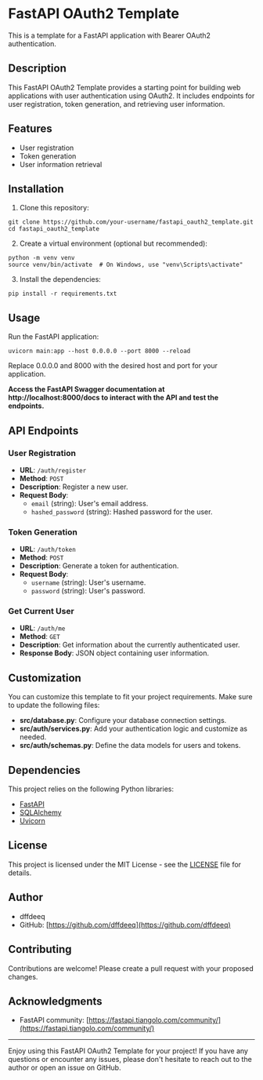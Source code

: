 # FastAPI OAuth2 Template

This is a template for a FastAPI application with Bearer OAuth2 authentication.

## Description

This FastAPI OAuth2 Template provides a starting point for building web applications with user authentication using OAuth2. It includes endpoints for user registration, token generation, and retrieving user information.

## Features

- User registration
- Token generation
- User information retrieval

## Installation
1. Clone this repository:
```
git clone https://github.com/your-username/fastapi_oauth2_template.git
cd fastapi_oauth2_template
```
2. Create a virtual environment (optional but recommended):
```
python -m venv venv
source venv/bin/activate  # On Windows, use "venv\Scripts\activate"
```
3. Install the dependencies:

```
pip install -r requirements.txt
```
## Usage

Run the FastAPI application:

```
uvicorn main:app --host 0.0.0.0 --port 8000 --reload
```
Replace 0.0.0.0 and 8000 with the desired host and port for your application. 

**Access the FastAPI Swagger documentation at http://localhost:8000/docs to interact with the API and test the endpoints.**

## API Endpoints

### User Registration

- **URL**: `/auth/register`
- **Method**: `POST`
- **Description**: Register a new user.
- **Request Body**:
  - `email` (string): User's email address.
  - `hashed_password` (string): Hashed password for the user.

### Token Generation

- **URL**: `/auth/token`
- **Method**: `POST`
- **Description**: Generate a token for authentication.
- **Request Body**:
  - `username` (string): User's username.
  - `password` (string): User's password.

### Get Current User

- **URL**: `/auth/me`
- **Method**: `GET`
- **Description**: Get information about the currently authenticated user.
- **Response Body**: JSON object containing user information.

## Customization

You can customize this template to fit your project requirements. Make sure to update the following files:

- **src/database.py**: Configure your database connection settings.
- **src/auth/services.py**: Add your authentication logic and customize as needed.
- **src/auth/schemas.py**: Define the data models for users and tokens.

## Dependencies

This project relies on the following Python libraries:

- [FastAPI](https://fastapi.tiangolo.com/)
- [SQLAlchemy](https://www.sqlalchemy.org/)
- [Uvicorn](https://www.uvicorn.org/)

## License

This project is licensed under the MIT License - see the [LICENSE](LICENSE) file for details.

## Author

- dffdeeq
- GitHub: [https://github.com/dffdeeq](https://github.com/dffdeeq)

## Contributing

Contributions are welcome! Please create a pull request with your proposed changes.

## Acknowledgments

- FastAPI community: [https://fastapi.tiangolo.com/community/](https://fastapi.tiangolo.com/community/)

---

Enjoy using this FastAPI OAuth2 Template for your project! If you have any questions or encounter any issues, please don't hesitate to reach out to the author or open an issue on GitHub.
